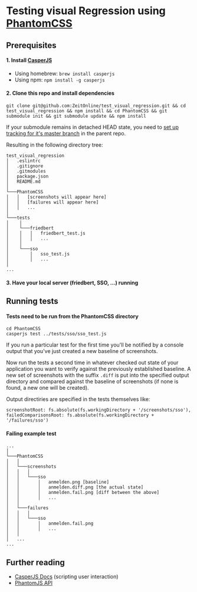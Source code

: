 # Testing visual Regression using [PhantomCSS](https://github.com/Huddle/PhantomCSS#getting-started-try-the-demo)

## Prerequisites

#### 1. Install [CasperJS](http://docs.casperjs.org/en/latest/installation.html)

- Using homebrew: `brew install casperjs`
- Using npm: `npm install -g casperjs`

#### 2. Clone this repo and install dependencies

`git clone git@github.com:ZeitOnline/test_visual_regression.git && cd test_visual_regression && npm install && cd PhantomCSS && git submodule init && git submodule update && npm install`

If your submodule remains in detached HEAD state, you need to [set up tracking for it's master branch](https://stackoverflow.com/questions/18770545/why-is-my-git-submodule-head-detached-from-master) in the parent repo.

Resulting in the following directory tree:

```
test_visual_regression
│   .eslintrc
│   .gitignore
│   .gitmodules
│   package.json
│   README.md
│
└───PhantomCSS
│   │   [screenshots will appear here]
│   │   [failures will appear here]
│   │   ...
│
└───tests
│    │
│    └───friedbert
│    │   │   friedbert_test.js
│    │   │   ...
│    │
│    └───sso
│        │   sso_test.js
│        │   ...
│
...
```
#### 3. Have your local server (friedbert, SSO, ...) running

## Running tests

#### Tests need to be run from  the PhantomCSS directory

```
cd PhantomCSS
casperjs test ../tests/sso/sso_test.js
```

If you run a particular test for the first time you'll be notified by a console output that you've just created a new baseline of screenshots.

Now run the tests a second time in whatever checked out state of your application you want to verify against the previously established baseline. A new set of screenshots with the suffix `.diff` is put into the specified output directory and compared against the baseline of screenshots (if none is found, a new one will be created).

Output directiries are specified in the tests themselves like:

```
screenshotRoot: fs.absolute(fs.workingDirectory + '/screenshots/sso'),
failedComparisonsRoot: fs.absolute(fs.workingDirectory + '/failures/sso')
```

#### Failing example test

```
...
│
└───PhantomCSS
│   │
│   └───screenshots
│   │   │
│   │   └───sso
│   │       │   anmelden.png [baseline]
│   │       │   anmelden.diff.png [the actual state]
│   │       │   anmelden.fail.png [diff between the above]
│   │       │   ...
│   │
│   └───failures
│   │   │
│   │   └───sso
│   │       │   anmelden.fail.png
│   │       │   ...
│   │
│   ...
...
```

## Further reading
- [CasperJS Docs](http://docs.casperjs.org/en/latest/) (scripting user interaction)
- [PhantomJS API](http://phantomjs.org/api/)
